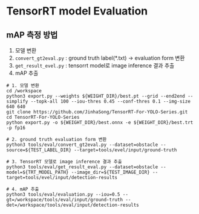 # TensorRT model Evaluation
## mAP 측정 방법
1. 모델 변환
2. ```convert_gt2eval.py``` : ground truth label(*.txt) -> evaluation form 변환
3. ```get_result_evel.py``` : tensorrt model로 image inference 결과 추출
4. mAP 추출
```shell
# 1. 모델 변환
cd /workspace
python3 export.py --weights ${WEIGHT_DIR}/best.pt --grid --end2end --simplify --topk-all 100 --iou-thres 0.45 --conf-thres 0.1 --img-size 640 640
git clone https://github.com/JinhaSong/TensorRT-For-YOLO-Series.git
cd TensorRT-For-YOLO-Series
python export.py -o ${WEIGHT_DIR}/best.onnx -e ${WEIGHT_DIR}/best.trt -p fp16

# 2. ground truth evaluation form 변환
python3 tools/eval/convert_gt2eval.py --dataset=obstacle --source=${TEST_LABEL_DIR} --target=tools/evel/input/ground-truth

# 3. TensorRT 모델로 image inference 결과 추출
python3 tools/eval/get_result_eval.py --dataset=obstacle --model=${TRT_MODEL_PATH} --image_dir=${TEST_IMAGE_DIR} --target=tools/evel/input/detection-results

# 4. mAP 추출
python3 tools/eval/evaluation.py --iou=0.5 --gt=/workspace/tools/eval/input/ground-truth --det=/workspace/tools/eval/input/detection-results
```